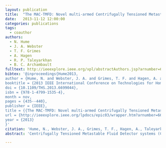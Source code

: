 ```yaml
---
layout: publication
title:  "The MAC-TMFD: Novel multi-armed Centrifugally Tensioned Metastable Fluid Detector (Gamma-Blind) — Neutron-alpha recoil spectrometer"
date:   2013-11-12 12:00:00
categories: publications
tags:
  - coauthor
authors:
  - N. Hume
  - J. A. Webster
  - T. F. Grimes
  - A. Hagen
  - R. P. Taleyarkhan
  - B. C. Archambault
fulltext: http://ieeexplore.ieee.org/xpl/abstractAuthors.jsp?arnumber=6699044
bibtex: '@inproceedings{Hume2013,
author = {Hume, N. and Webster, J. A. and Grimes, T. F. and Hagen, A. and Taleyarkhan, R. P. and Archambault, B. C.},
booktitle = {2013 IEEE International Conference on Technologies for Homeland Security (HST)},
doi = {10.1109/THS.2013.6699044},
isbn = {978-1-4799-1535-4},
month = nov,
pages = {435--440},
publisher = {IEEE},
title = {{The MAC-TMFD: Novel multi-armed Centrifugally Tensioned Metastable Fluid Detector (Gamma-Blind) — Neutron-alpha recoil spectrometer}},
url = {http://ieeexplore.ieee.org/lpdocs/epic03/wrapper.htm?arnumber=6699044},
year = {2013}
}'
citation: 'Hume, N., Webster, J. A., Grimes, T. F., Hagen, A., Taleyarkhan, R. P., & Archambault, B. C. (2013). The MAC-TMFD: Novel multi-armed Centrifugally Tensioned Metastable Fluid Detector (Gamma-Blind) — Neutron-alpha recoil spectrometer. In 2013 IEEE International Conference on Technologies for Homeland Security (HST) (pp. 435–440). IEEE. doi:10.1109/THS.2013.6699044'
abstract: 'Centrifugally Tensioned Metastable Fluid Detector systems (CTMFDs) have a number of valuable advantages over other conventional, state of the art systems (e.g., \( ^{3}He\)) tubes). CTMFDs can be configured to attain intrinsic efficiencies over \(90%\) for neutron energies from the thermal to the fast region (ev to MeV). TMFDs can detect alpha and fission recoil interactions exceeding 10 times lower activity than that of conventional spectrometers (i.e., <; \(~0.05\,\mathrm{\frac{Bq}{g}\)). The tension pressures used for detection (\(-10\,\mathrm{bars}\)) are over 1000 times greater than the fluctuations resulting from even extreme external events such as during earthquakes. TMFDs are also inherently gamma blind making them ideal for use in high gamma fields where traditional detectors fail such as in active interrogation applications. Unlike current state of the art active and passive interrogation systems, the CTMFD relies on simple to use, straightforward, and inexpensive electronics with lab-prototypes costing around ~$100-1000. Finally, the CTMFD system can switch between detection of neutrons, alpha recoils, and fission products with simplicity within the same system. As a novel transformational advancement, the CTMFD has been re-configured to now allow for multiple detectors enclosed within the envelope of a single system, resulting in the Multi-Arm Centrifugally Tensioned Metastable Fluid Detectors (MAC-TMFDs). This system embodiment now allows for the creation of several independently operating sensing regions within a single TMFD. In this way, a single detector can effectively be converted into multiple situation-specific sensors within a simple package. This advancement allows for rapid neutron/alpha spectroscopy with a single system. As part of capability validation, alpha spectroscopy has been performed with a two sensitive volume region apparatus. This systems sensitivity shows significant improvement over state-of-the-art liquid scintillation counters ~ 1 to 10 times more sensitiv- than a Beckman LS6500TM spectrometer. Also, gamma blind neutron detection using (n, alpha) Pu-Be and fission \(^{252}Cf\) neutron sources have been possible to attain along with discrimination of each source. The resulting detection data has been shown to remain compatible with the underlying science of a traditional CTMFD system. Further analysis shows that the leap-ahead MAC-TMFD is amenable for on-demand scalability.'

---
```

